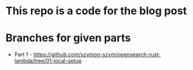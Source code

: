 # This repo is a code for the blog post

# Branches for given parts

- Part 1 - https://github.com/szymon-szym/opensearch-rust-lambda/tree/01-local-setup
